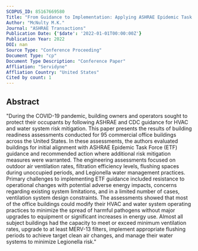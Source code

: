 ```yaml
---
SCOPUS_ID: 85167669580
Title: "From Guidance to Implementation: Applying ASHRAE Epidemic Task Force Building Readiness Strategies in 95 Commercial Office Buildings"
Author: "McNulty M.K."
Journal: "ASHRAE Transactions"
Publication Date: {'$date': '2022-01-01T00:00:00Z'}
Publication Year: 2022
DOI: nan
Source Type: "Conference Proceeding"
Document Type: "cp"
Document Type Description: "Conference Paper"
Affliation: "Servidyne"
Affliation Country: "United States"
Cited by count: 1
---
```


## Abstract
"During the COVID-19 pandemic, building owners and operators sought to protect their occupants by following ASHRAE and CDC guidance for HVAC and water system risk mitigation. This paper presents the results of building readiness assessments conducted for 95 commercial office buildings across the United States. In these assessments, the authors evaluated buildings for initial alignment with ASHRAE Epidemic Task Force (ETF) guidance and recommended action where additional risk mitigation measures were warranted. The engineering assessments focused on outdoor air ventilation rates, filtration efficiency levels, flushing spaces during unoccupied periods, and Legionella water management practices. Primary challenges to implementing ETF guidance included resistance to operational changes with potential adverse energy impacts, concerns regarding existing system limitations, and in a limited number of cases, ventilation system design constraints. The assessments showed that most of the office buildings could modify their HVAC and water system operating practices to minimize the spread of harmful pathogens without major upgrades to equipment or significant increases in energy use. Almost all subject buildings had the capacity to meet or exceed minimum ventilation rates, upgrade to at least MERV-13 filters, implement appropriate flushing periods to achieve target clean air changes, and manage their water systems to minimize Legionella risk."
